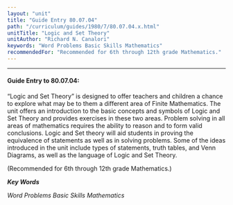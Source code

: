 ```yaml
---
layout: "unit"
title: "Guide Entry 80.07.04"
path: "/curriculum/guides/1980/7/80.07.04.x.html"
unitTitle: "Logic and Set Theory"
unitAuthor: "Richard N. Canalori"
keywords: "Word Problems Basic Skills Mathematics"
recommendedFor: "Recommended for 6th through 12th grade Mathematics."
---
```

<body>
<hr/>
<h4>
Guide Entry to 80.07.04:
</h4>
“Logic and Set Theory” is designed to offer teachers and children a chance to explore what may be to them a different area of Finite Mathematics.  The unit offers an introduction to the basic concepts and symbols of Logic and Set Theory and provides exercises in these two areas.  Problem solving in all areas of mathematics requires the ability to reason and to form valid conclusions.  Logic and Set theory will aid students in proving the equivalence of statements as well as in solving problems.  Some of the ideas introduced in the unit include types of statements, truth tables, and Venn Diagrams, as well as the language of Logic and Set Theory.
<p>
(Recommended for 6th through 12th grade Mathematics.)
</p>
<p>
<b>
<i>
Key Words
</i>
</b>
<br/>
</p>
<p>
<i>
Word Problems Basic Skills Mathematics
</i>
</p>
</body>